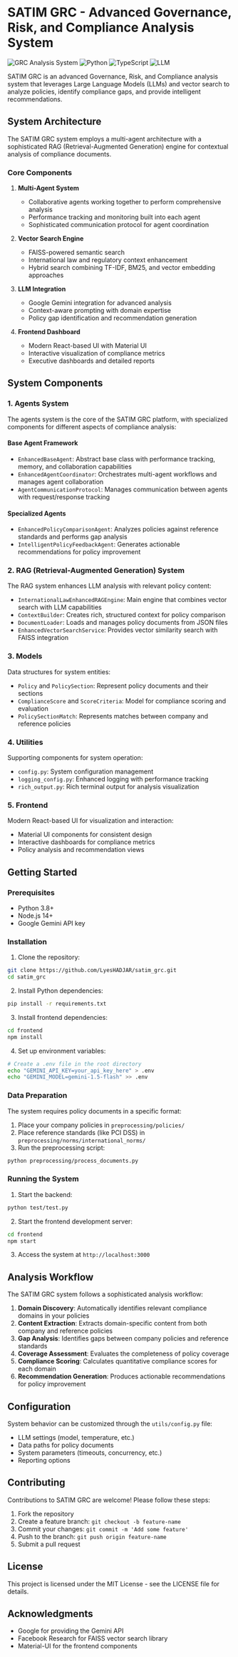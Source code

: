 # SATIM GRC - Advanced Governance, Risk, and Compliance Analysis System

![GRC Analysis System](https://img.shields.io/badge/GRC-Analysis-blue)
![Python](https://img.shields.io/badge/Python-3.8+-green)
![TypeScript](https://img.shields.io/badge/TypeScript-4.5+-blue)
![LLM](https://img.shields.io/badge/LLM-Gemini-purple)

SATIM GRC is an advanced Governance, Risk, and Compliance analysis system that leverages Large Language Models (LLMs) and vector search to analyze policies, identify compliance gaps, and provide intelligent recommendations.

## System Architecture

The SATIM GRC system employs a multi-agent architecture with a sophisticated RAG (Retrieval-Augmented Generation) engine for contextual analysis of compliance documents.


### Core Components

1. **Multi-Agent System**
   - Collaborative agents working together to perform comprehensive analysis
   - Performance tracking and monitoring built into each agent
   - Sophisticated communication protocol for agent coordination

2. **Vector Search Engine**
   - FAISS-powered semantic search
   - International law and regulatory context enhancement
   - Hybrid search combining TF-IDF, BM25, and vector embedding approaches

3. **LLM Integration**
   - Google Gemini integration for advanced analysis
   - Context-aware prompting with domain expertise
   - Policy gap identification and recommendation generation

4. **Frontend Dashboard**
   - Modern React-based UI with Material UI
   - Interactive visualization of compliance metrics
   - Executive dashboards and detailed reports

## System Components

### 1. Agents System

The agents system is the core of the SATIM GRC platform, with specialized components for different aspects of compliance analysis:

#### Base Agent Framework
- `EnhancedBaseAgent`: Abstract base class with performance tracking, memory, and collaboration capabilities
- `EnhancedAgentCoordinator`: Orchestrates multi-agent workflows and manages agent collaboration
- `AgentCommunicationProtocol`: Manages communication between agents with request/response tracking

#### Specialized Agents
- `EnhancedPolicyComparisonAgent`: Analyzes policies against reference standards and performs gap analysis
- `IntelligentPolicyFeedbackAgent`: Generates actionable recommendations for policy improvement

### 2. RAG (Retrieval-Augmented Generation) System

The RAG system enhances LLM analysis with relevant policy content:

- `InternationalLawEnhancedRAGEngine`: Main engine that combines vector search with LLM capabilities
- `ContextBuilder`: Creates rich, structured context for policy comparison
- `DocumentLoader`: Loads and manages policy documents from JSON files
- `EnhancedVectorSearchService`: Provides vector similarity search with FAISS integration

### 3. Models

Data structures for system entities:

- `Policy` and `PolicySection`: Represent policy documents and their sections
- `ComplianceScore` and `ScoreCriteria`: Model for compliance scoring and evaluation
- `PolicySectionMatch`: Represents matches between company and reference policies

### 4. Utilities

Supporting components for system operation:

- `config.py`: System configuration management
- `logging_config.py`: Enhanced logging with performance tracking
- `rich_output.py`: Rich terminal output for analysis visualization

### 5. Frontend

Modern React-based UI for visualization and interaction:

- Material UI components for consistent design
- Interactive dashboards for compliance metrics
- Policy analysis and recommendation views

## Getting Started

### Prerequisites

- Python 3.8+
- Node.js 14+
- Google Gemini API key

### Installation

1. Clone the repository:
```bash
git clone https://github.com/LyesHADJAR/satim_grc.git
cd satim_grc
```

2. Install Python dependencies:
```bash
pip install -r requirements.txt
```

3. Install frontend dependencies:
```bash
cd frontend
npm install
```

4. Set up environment variables:
```bash
# Create a .env file in the root directory
echo "GEMINI_API_KEY=your_api_key_here" > .env
echo "GEMINI_MODEL=gemini-1.5-flash" >> .env
```

### Data Preparation

The system requires policy documents in a specific format:

1. Place your company policies in `preprocessing/policies/`
2. Place reference standards (like PCI DSS) in `preprocessing/norms/international_norms/`
3. Run the preprocessing script:
```bash
python preprocessing/process_documents.py
```

### Running the System

1. Start the backend:
```bash
python test/test.py
```

2. Start the frontend development server:
```bash
cd frontend
npm start
```

3. Access the system at `http://localhost:3000`

## Analysis Workflow

The SATIM GRC system follows a sophisticated analysis workflow:

1. **Domain Discovery**: Automatically identifies relevant compliance domains in your policies
2. **Content Extraction**: Extracts domain-specific content from both company and reference policies
3. **Gap Analysis**: Identifies gaps between company policies and reference standards
4. **Coverage Assessment**: Evaluates the completeness of policy coverage
5. **Compliance Scoring**: Calculates quantitative compliance scores for each domain
6. **Recommendation Generation**: Produces actionable recommendations for policy improvement

## Configuration

System behavior can be customized through the `utils/config.py` file:

- LLM settings (model, temperature, etc.)
- Data paths for policy documents
- System parameters (timeouts, concurrency, etc.)
- Reporting options

## Contributing

Contributions to SATIM GRC are welcome! Please follow these steps:

1. Fork the repository
2. Create a feature branch: `git checkout -b feature-name`
3. Commit your changes: `git commit -m 'Add some feature'`
4. Push to the branch: `git push origin feature-name`
5. Submit a pull request

## License

This project is licensed under the MIT License - see the LICENSE file for details.

## Acknowledgments

- Google for providing the Gemini API
- Facebook Research for FAISS vector search library
- Material-UI for the frontend components
